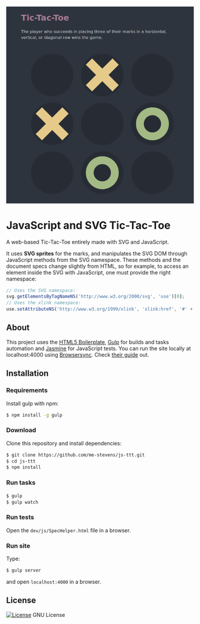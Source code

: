 ![Screenshot](jsSVGttt.png)


# JavaScript and SVG Tic-Tac-Toe

A web-based Tic-Tac-Toe entirely made with SVG and JavaScript.

It uses **SVG sprites** for the marks, and manipulates the SVG DOM through JavaScript methods from the SVG namespace. These methods and the document specs change slightly from HTML, so for example, to access an element inside the SVG with JavaScript, one must provide the right namespace:

```javascript
// Uses the SVG namespace:
svg.getElementsByTagNameNS('http://www.w3.org/2000/svg', 'use')[0];
// Uses the xlink namespace:
use.setAttributeNS('http://www.w3.org/1999/xlink', 'xlink:href', '#' + mark);
```


## About

This project uses the [HTML5 Boilerplate](https://html5boilerplate.com/), [Gulp](http://gulpjs.com/) for builds and tasks automation and [Jasmine](http://jasmine.github.io/) for JavaScript tests. You can run the site locally at localhost:4000 using [Browsersync](https://www.browsersync.io/). Check [their guide](https://www.browsersync.io/docs/gulp/) out.

## Installation

### Requirements

Install gulp with npm:

```bash
$ npm install -g gulp
```

### Download

Clone this repository and install dependencies:

```bash
$ git clone https://github.com/me-stevens/js-ttt.git
$ cd js-ttt
$ npm install
```

### Run tasks

```bash
$ gulp
$ gulp watch
```

### Run tests

Open the `dev/js/SpecHelper.html` file in a browser.

### Run site

Type:

```bash
$ gulp server
```

and open `localhost:4000` in a browser.

## License

[![License](https://img.shields.io/badge/gnu-license-green.svg?style=flat)](https://opensource.org/licenses/GPL-2.0)
GNU License
